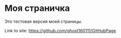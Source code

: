 # Моя страничка

Это тестовая версия моей страницы.

Link to site: https://github.com/ghost160111/GitHubPage
